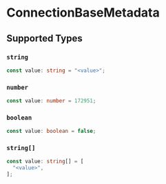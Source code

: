 # ConnectionBaseMetadata


## Supported Types

### `string`

```typescript
const value: string = "<value>";
```

### `number`

```typescript
const value: number = 172951;
```

### `boolean`

```typescript
const value: boolean = false;
```

### `string[]`

```typescript
const value: string[] = [
  "<value>",
];
```

